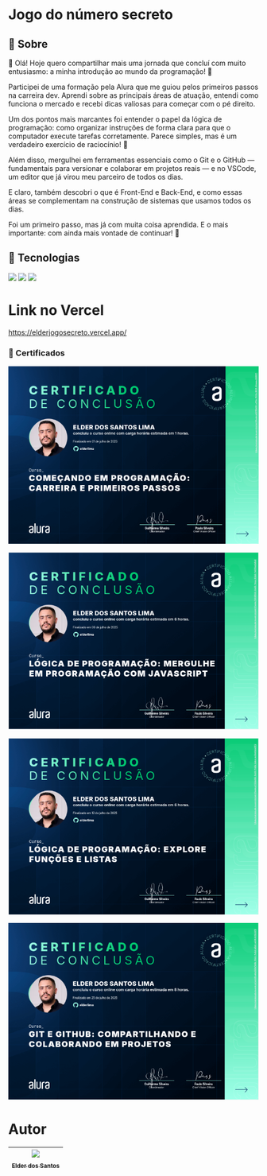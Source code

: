 <h1>Jogo do número secreto</h1>

<h2>📄 Sobre</h2>
<p>👋 Olá! Hoje quero compartilhar mais uma jornada que concluí com muito entusiasmo: a minha introdução ao mundo da programação! 🚀

Participei de uma formação pela Alura que me guiou pelos primeiros passos na carreira dev. Aprendi sobre as principais áreas de atuação, entendi como funciona o mercado e recebi dicas valiosas para começar com o pé direito.

Um dos pontos mais marcantes foi entender o papel da lógica de programação: como organizar instruções de forma clara para que o computador execute tarefas corretamente. Parece simples, mas é um verdadeiro exercício de raciocínio! 🧠

Além disso, mergulhei em ferramentas essenciais como o Git e o GitHub — fundamentais para versionar e colaborar em projetos reais — e no VSCode, um editor que já virou meu parceiro de todos os dias.

E claro, também descobri o que é Front-End e Back-End, e como essas áreas se complementam na construção de sistemas que usamos todos os dias.

Foi um primeiro passo, mas já com muita coisa aprendida. E o mais importante: com ainda mais vontade de continuar! 💪</p>

## 🚀 Tecnologias
<div>
  <img src="https://img.shields.io/badge/HTML-239120?style=for-the-badge&logo=html5&logoColor=white">
  <img src="https://img.shields.io/badge/CSS-239120?&style=for-the-badge&logo=css3&logoColor=white">
  <img src="https://img.shields.io/badge/JavaScript-F7DF1E?style=for-the-badge&logo=javascript&logoColor=black">
</div>

# Link no Vercel
https://elderjogosecreto.vercel.app/

### 📜 Certificados

[![Certificado Carreira](certificados/certificado-carreira.png)](https://cursos.alura.com.br/certificate/af348b60-c44e-454a-8f21-32aaac3589f4?lang=pt_BR)

[![Certificado Lógica 1](certificados/certificado-logica1.png)](https://cursos.alura.com.br/certificate/15069135-5b38-4ecc-80d3-4d515de1a1d3?lang=pt_BR)

[![Certificado Lógica 2](certificados/certificado-logica2.png)](https://cursos.alura.com.br/certificate/c453e283-9c00-4b9d-bdee-ac1be6bb2172?lang=pt_BR)

[![Certificado Git e GitHub](certificados/certificado-git.png)](https://cursos.alura.com.br/certificate/93fa4d6b-1835-4c6d-a3b8-a35655f82079?lang=pt_BR)

# Autor

|[<img loading="lazy" src="https://avatars.githubusercontent.com/u/55960483?v=4" width="150"><br><sub>Elder dos Santos</sub>](https://github.com/elderlima)|
| :---: |
